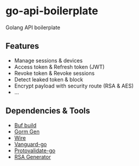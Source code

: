 # go-api-boilerplate

Golang API boilerplate

## Features

- Manage sessions & devices
- Access token & Refresh token (JWT)
- Revoke token & Revoke sessions
- Detect leaked token & block
- Encrypt payload with security route (RSA & AES)
- ...

## Dependencies & Tools

- [Buf build](https://github.com/bufbuild/buf)
- [Gorm Gen](https://gorm.io/gen/index.html)
- [Wire](https://github.com/google/wire)
- [Vanguard-go](https://github.com/connectrpc/vanguard-go)
- [Protovalidate-go](https://github.com/bufbuild/protovalidate-go)
- [RSA Generator](https://www.csfieldguide.org.nz/en/interactives/rsa-key-generator/)